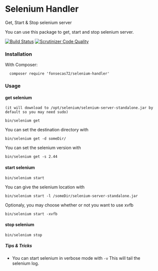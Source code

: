# Selenium Handler

Get, Start &amp; Stop selenium server

You can use this package to get, start and stop selenium server.

[![Build Status](https://travis-ci.org/fonsecas72/selenium-handler.svg)](https://travis-ci.org/fonsecas72/selenium-handler)   [![Scrutinizer Code Quality](https://scrutinizer-ci.com/g/fonsecas72/selenium-handler/badges/quality-score.png?b=master)](https://scrutinizer-ci.com/g/fonsecas72/selenium-handler/?branch=master)

### Installation

With Composer:
```
  composer require 'fonsecas72/selenium-handler'
```

### Usage

#### get selenium 
`(it will download to /opt/selenium/selenium-server-standalone.jar by default so you may need sudo)`

```
bin/selenium get 
```

You can set the destination directory with
```
bin/selenium get -d someDir/
```

You can set the selenium version with 
```
bin/selenium get -s 2.44
```

#### start selenium
```
bin/selenium start
```

You can give the selenium location with
```
bin/selenium start -l /someDir/selenium-server-standalone.jar
```

Optionaly, you may choose whether or not you want to use xvfb
```
bin/selenium start -xvfb
```


#### stop selenium
```
bin/selenium stop
```

##### Tips & Tricks

* You can start selenium in verbose mode with ```-v```
This will tail the selenium log.

